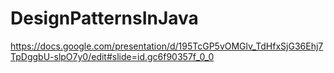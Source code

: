 # DesignPatternsInJava
https://docs.google.com/presentation/d/195TcGP5vOMGlv_TdHfxSjG36Ehj7TpDggbU-slpO7y0/edit#slide=id.gc6f90357f_0_0
